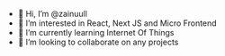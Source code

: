 - 👋 Hi, I’m @zainuull
- 👀 I’m interested in React, Next JS and Micro Frontend
- 🌱 I’m currently learning Internet Of Things
- 💞️ I’m looking to collaborate on any projects

<!---
zainuull/zainuull is a ✨ special ✨ repository because its `README.md` (this file) appears on your GitHub profile.
You can click the Preview link to take a look at your changes.
--->
